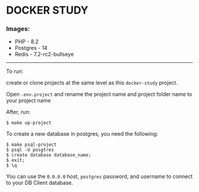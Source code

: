 # DOCKER STUDY

### Images: 
- PHP - 8.2
- Postgres - 14
- Redis - 7.2-rc2-bullseye

-----------

To run:

create or clone projects at the same level as this `docker-study` project.

Open `.env.project` and rename the project name and project folder name to your project name

After, run:

`$ make up-project`

To create a new database in postgres, you need the following:

```
$ make psql-project
$ psql -U posgtres
$ create database database_name;
$ exit;
$ \q
```

You can use the `0.0.0.0` host, `postgres` password, and username to connect to your DB Client database.